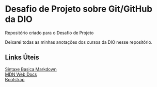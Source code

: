 # Desafio de Projeto sobre Git/GitHub da DIO
Repositório criado para o Desafio de Projeto

Deixarei todas as minhas anotações dos cursos da DIO nesse repositório.

## Links Úteis
[Sintaxe Basica Markdown](https://markdownguide.org/basic-syntax/)
<br>
[MDN Web Docs](https://developer.mozilla.org/pt-BR/)
<br>
[Bootstrap](https://getbootstrap.com)
